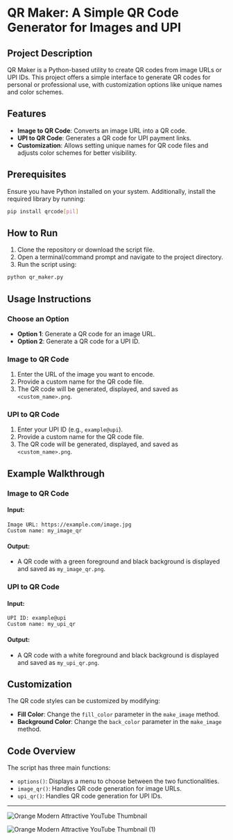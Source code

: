 # QR Maker: A Simple QR Code Generator for Images and UPI

## Project Description

QR Maker is a Python-based utility to create QR codes from image URLs or UPI IDs. This project offers a simple interface to generate QR codes for personal or professional use, with customization options like unique names and color schemes.

## Features

- **Image to QR Code**: Converts an image URL into a QR code.
- **UPI to QR Code**: Generates a QR code for UPI payment links.
- **Customization**: Allows setting unique names for QR code files and adjusts color schemes for better visibility.

## Prerequisites

Ensure you have Python installed on your system. Additionally, install the required library by running:

```sh
pip install qrcode[pil]
```

## How to Run

1. Clone the repository or download the script file.
2. Open a terminal/command prompt and navigate to the project directory.
3. Run the script using:

```sh
python qr_maker.py
```

## Usage Instructions

### Choose an Option
- **Option 1**: Generate a QR code for an image URL.
- **Option 2**: Generate a QR code for a UPI ID.

### Image to QR Code
1. Enter the URL of the image you want to encode.
2. Provide a custom name for the QR code file.
3. The QR code will be generated, displayed, and saved as `<custom_name>.png`.

### UPI to QR Code
1. Enter your UPI ID (e.g., `example@upi`).
2. Provide a custom name for the QR code file.
3. The QR code will be generated, displayed, and saved as `<custom_name>.png`.

## Example Walkthrough

### Image to QR Code
#### **Input:**
```
Image URL: https://example.com/image.jpg
Custom name: my_image_qr
```
#### **Output:**
- A QR code with a green foreground and black background is displayed and saved as `my_image_qr.png`.

### UPI to QR Code
#### **Input:**
```
UPI ID: example@upi
Custom name: my_upi_qr
```
#### **Output:**
- A QR code with a white foreground and black background is displayed and saved as `my_upi_qr.png`.

## Customization

The QR code styles can be customized by modifying:

- **Fill Color**: Change the `fill_color` parameter in the `make_image` method.
- **Background Color**: Change the `back_color` parameter in the `make_image` method.

## Code Overview

The script has three main functions:

- `options()`: Displays a menu to choose between the two functionalities.
- `image_qr()`: Handles QR code generation for image URLs.
- `upi_qr()`: Handles QR code generation for UPI IDs.

---

![Orange Modern Attractive YouTube Thumbnail](https://github.com/user-attachments/assets/e7b78a98-5389-4016-bf9e-884726a55dfa)

![Orange Modern Attractive YouTube Thumbnail (1)](https://github.com/user-attachments/assets/ccc4fa0c-f080-4583-8cfb-00ebf6c0478a)


